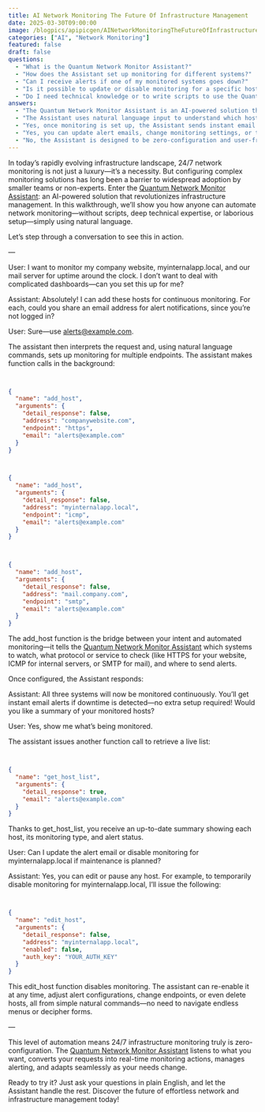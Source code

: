 ```yaml
---
title: AI Network Monitoring The Future Of Infrastructure Management
date: 2025-03-30T09:00:00
image: /blogpics/apipicgen/AINetworkMonitoringTheFutureOfInfrastructureManagement-FH299Q65FG.jpg
categories: ["AI", "Network Monitoring"]
featured: false
draft: false
questions:
  - "What is the Quantum Network Monitor Assistant?"
  - "How does the Assistant set up monitoring for different systems?"
  - "Can I receive alerts if one of my monitored systems goes down?"
  - "Is it possible to update or disable monitoring for a specific host?"
  - "Do I need technical knowledge or to write scripts to use the Quantum Network Monitor Assistant?"
answers:
  - "The Quantum Network Monitor Assistant is an AI-powered solution that automates 24/7 network monitoring using natural language commands, allowing users to set up and manage infrastructure monitoring without scripts or deep technical expertise."
  - "The Assistant uses natural language input to understand which hosts and services to monitor, then makes function calls like add_host with parameters specifying the address, protocol (e.g., HTTPS, ICMP, SMTP), and alert email to configure continuous monitoring."
  - "Yes, once monitoring is set up, the Assistant sends instant email alerts to the specified address if downtime or issues are detected on any monitored system."
  - "Yes, you can update alert emails, change monitoring settings, or temporarily disable monitoring for any host using natural language commands. The Assistant uses functions like edit_host to apply these changes."
  - "No, the Assistant is designed to be zero-configuration and user-friendly, allowing anyone to manage network monitoring simply by speaking or typing natural language commands without needing technical expertise or scripting."
---
```

In today’s rapidly evolving infrastructure landscape, 24/7 network monitoring is not just a luxury—it’s a necessity. But configuring complex monitoring solutions has long been a barrier to widespread adoption by smaller teams or non-experts. Enter the [Quantum Network Monitor Assistant](https://readyforquantum.com/?assistant=open): an AI-powered solution that revolutionizes infrastructure management. In this walkthrough, we’ll show you how anyone can automate network monitoring—without scripts, deep technical expertise, or laborious setup—simply using natural language.

Let’s step through a conversation to see this in action.

—

User: I want to monitor my company website, myinternalapp.local, and our mail server for uptime around the clock. I don’t want to deal with complicated dashboards—can you set this up for me?

Assistant: Absolutely! I can add these hosts for continuous monitoring. For each, could you share an email address for alert notifications, since you’re not logged in?

User: Sure—use alerts@example.com.

The assistant then interprets the request and, using natural language commands, sets up monitoring for multiple endpoints. The assistant makes function calls in the background:
```json


{
  "name": "add_host",
  "arguments": {
    "detail_response": false,
    "address": "companywebsite.com",
    "endpoint": "https",
    "email": "alerts@example.com"
  }
}
```
```json


{
  "name": "add_host",
  "arguments": {
    "detail_response": false,
    "address": "myinternalapp.local",
    "endpoint": "icmp",
    "email": "alerts@example.com"
  }
}
```
```json


{
  "name": "add_host",
  "arguments": {
    "detail_response": false,
    "address": "mail.company.com",
    "endpoint": "smtp",
    "email": "alerts@example.com"
  }
}
```

The add_host function is the bridge between your intent and automated monitoring—it tells the [Quantum Network Monitor Assistant](https://readyforquantum.com/?assistant=open) which systems to watch, what protocol or service to check (like HTTPS for your website, ICMP for internal servers, or SMTP for mail), and where to send alerts.

Once configured, the Assistant responds:

Assistant: All three systems will now be monitored continuously. You’ll get instant email alerts if downtime is detected—no extra setup required! Would you like a summary of your monitored hosts?

User: Yes, show me what’s being monitored.

The assistant issues another function call to retrieve a live list:
```json


{
  "name": "get_host_list",
  "arguments": {
    "detail_response": true,
    "email": "alerts@example.com"
  }
}
```

Thanks to get_host_list, you receive an up-to-date summary showing each host, its monitoring type, and alert status.

User: Can I update the alert email or disable monitoring for myinternalapp.local if maintenance is planned?

Assistant: Yes, you can edit or pause any host. For example, to temporarily disable monitoring for myinternalapp.local, I’ll issue the following:
```json


{
  "name": "edit_host",
  "arguments": {
    "detail_response": false,
    "address": "myinternalapp.local",
    "enabled": false,
    "auth_key": "YOUR_AUTH_KEY"
  }
}
```

This edit_host function disables monitoring. The assistant can re-enable it at any time, adjust alert configurations, change endpoints, or even delete hosts, all from simple natural commands—no need to navigate endless menus or decipher forms.

—

This level of automation means 24/7 infrastructure monitoring truly is zero-configuration. The [Quantum Network Monitor Assistant](https://readyforquantum.com/?assistant=open) listens to what you want, converts your requests into real-time monitoring actions, manages alerting, and adapts seamlessly as your needs change.

Ready to try it? Just ask your questions in plain English, and let the Assistant handle the rest. Discover the future of effortless network and infrastructure management today!